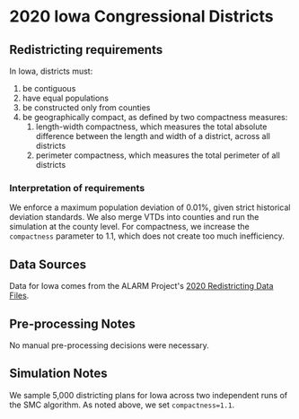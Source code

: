 # 2020 Iowa Congressional Districts

## Redistricting requirements
In Iowa, districts must:

1. be contiguous
1. have equal populations
1. be constructed only from counties
1. be geographically compact, as defined by two compactness measures:
    1. length-width compactness, which measures the total absolute difference between the length and width of a district, across all districts
    1. perimeter compactness, which measures the total perimeter of all districts


### Interpretation of requirements
We enforce a maximum population deviation of 0.01%, given strict historical deviation standards.
We also merge VTDs into counties and run the simulation at the county level.
For compactness, we increase the `compactness` parameter to 1.1, which does not create too much inefficiency.

## Data Sources
Data for Iowa comes from the ALARM Project's [2020 Redistricting Data Files](https://alarm-redist.github.io/posts/2021-08-10-census-2020/).

## Pre-processing Notes
No manual pre-processing decisions were necessary.

## Simulation Notes
We sample 5,000 districting plans for Iowa across two independent runs of the SMC algorithm.
As noted above, we set `compactness=1.1`. 
